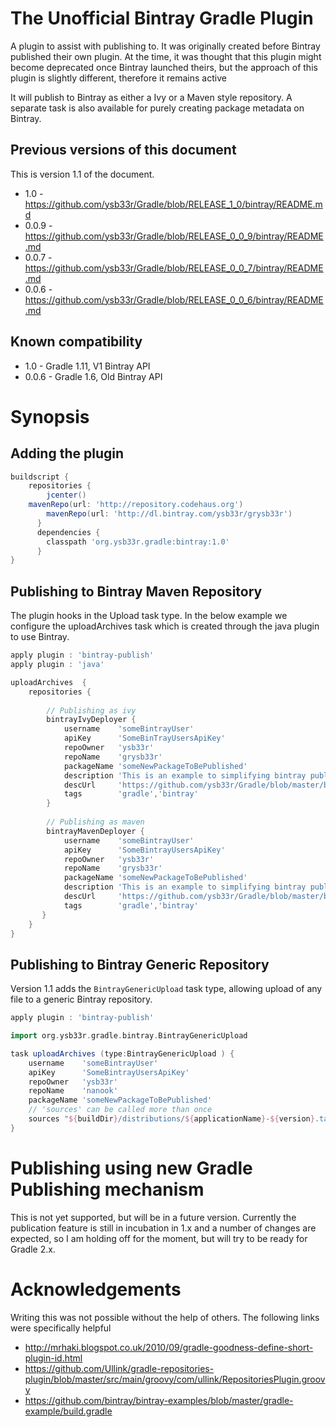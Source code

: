 

The Unofficial Bintray Gradle Plugin
=====================================

A plugin to assist with publishing to. It was originally created before
Bintray published their own plugin. At the time, it was thought that this
plugin might become deprecated once Bintray launched theirs, but the
approach of this plugin is slightly different, therefore it remains active  

It will publish to Bintray as either a Ivy or a Maven style repository. A separate
task is also available for purely creating package metadata on Bintray.

Previous versions of this document
----------------------------------

This is version 1.1 of the document.

+ 1.0 - https://github.com/ysb33r/Gradle/blob/RELEASE_1_0/bintray/README.md
+ 0.0.9 - https://github.com/ysb33r/Gradle/blob/RELEASE_0_0_9/bintray/README.md
+ 0.0.7 - https://github.com/ysb33r/Gradle/blob/RELEASE_0_0_7/bintray/README.md
+ 0.0.6 - https://github.com/ysb33r/Gradle/blob/RELEASE_0_0_6/bintray/README.md


Known compatibility
-------------------

+ 1.0 - Gradle 1.11, V1 Bintray API
+ 0.0.6 - Gradle 1.6, Old Bintray API

Synopsis
========

Adding the plugin
-----------------

```groovy
buildscript {
    repositories {
        jcenter()
	mavenRepo(url: 'http://repository.codehaus.org')
        mavenRepo(url: 'http://dl.bintray.com/ysb33r/grysb33r')
      }
      dependencies {
        classpath 'org.ysb33r.gradle:bintray:1.0'
      }
}
```
Publishing to Bintray Maven Repository
--------------------------------------

The plugin hooks in the Upload task type. In the below example we
configure the uploadArchives task which is created through the java 
plugin to use Bintray.

```groovy
apply plugin : 'bintray-publish'
apply plugin : 'java'

uploadArchives  {
    repositories {
 
        // Publishing as ivy              
		bintrayIvyDeployer {
			username    'someBintrayUser'
            apiKey      'SomeBinTrayUsersApiKey'
         	repoOwner   'ysb33r'
         	repoName    'grysb33r'
         	packageName 'someNewPackageToBePublished'
            description 'This is an example to simplifying bintray publishing'
            descUrl     'https://github.com/ysb33r/Gradle/blob/master/bintray/README.md'
            tags        'gradle','bintray'
        }
       
		// Publishing as maven
		bintrayMavenDeployer {
			username    'someBintrayUser'
            apiKey      'SomeBintrayUsersApiKey'
         	repoOwner   'ysb33r'
         	repoName    'grysb33r'
         	packageName 'someNewPackageToBePublished'
            description 'This is an example to simplifying bintray publishing'
            descUrl     'https://github.com/ysb33r/Gradle/blob/master/bintray/README.md'
            tags        'gradle','bintray'
       }
    }
}

```

Publishing to Bintray Generic Repository
----------------------------------------

Version 1.1 adds the ```BintrayGenericUpload``` task type, allowing upload of any file to a generic Bintray repository.

```groovy
apply plugin : 'bintray-publish'

import org.ysb33r.gradle.bintray.BintrayGenericUpload

task uploadArchives (type:BintrayGenericUpload ) {
    username    'someBintrayUser'
    apiKey      'SomeBintrayUsersApiKey'
    repoOwner   'ysb33r'
    repoName    'nanook'
    packageName 'someNewPackageToBePublished'
    // 'sources' can be called more than once
    sources "${buildDir}/distributions/${applicationName}-${version}.tar"
}
```

Publishing using new Gradle Publishing mechanism
=================================================

This is not yet supported, but will be in a future version. Currently the publication feature is still in incubation in
1.x and a number of changes are expected, so I am holding off for the moment, but will try to be ready for Gradle 2.x.


Acknowledgements
================

Writing this was not possible without the help of others. The following links were specifically helpful

- http://mrhaki.blogspot.co.uk/2010/09/gradle-goodness-define-short-plugin-id.html
- https://github.com/Ullink/gradle-repositories-plugin/blob/master/src/main/groovy/com/ullink/RepositoriesPlugin.groovy
- https://github.com/bintray/bintray-examples/blob/master/gradle-example/build.gradle
